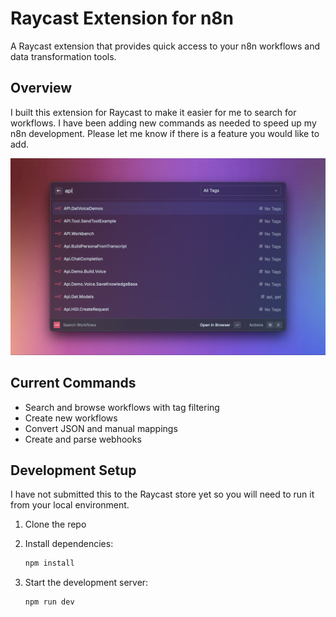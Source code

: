 # Raycast Extension for n8n

A Raycast extension that provides quick access to your n8n workflows and data transformation tools. 

## Overview

I built this extension for Raycast to make it easier for me to search for workflows. I have been adding new commands as needed to speed up my n8n development. Please let me know if there is a feature you would like to add.


![Create Workflow](/n8n/assets/screenshot.png)


## Current Commands

- Search and browse workflows with tag filtering
- Create new workflows
- Convert JSON and manual mappings
- Create and parse webhooks

## Development Setup
I have not submitted this to the Raycast store yet so you will need to run it from your local environment.  

1. Clone the repo

2. Install dependencies:
   ```bash
   npm install
   ```

3. Start the development server:
   ```bash
   npm run dev
   ```
